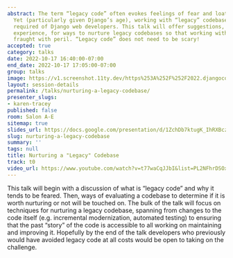 ```yaml
---
abstract: The term “legacy code” often evokes feelings of fear and loathing in developers.
  Yet (particularly given Django’s age), working with “legacy” codebases is often
  required of Django web developers. This talk will offer suggestions, drawn from
  experience, for ways to nurture legacy codebases so that working with them is not
  fraught with peril. “Legacy code” does not need to be scary!
accepted: true
category: talks
date: 2022-10-17 16:40:00-07:00
end_date: 2022-10-17 17:05:00-07:00
group: talks
image: https://v1.screenshot.11ty.dev/https%253A%252F%252F2022.djangocon.us%252Fpresenters%252Fkaren-tracey%252F/opengraph/
layout: session-details
permalink: /talks/nurturing-a-legacy-codebase/
presenter_slugs:
- karen-tracey
published: false
room: Salon A-E
sitemap: true
slides_url: https://docs.google.com/presentation/d/1ZchDb7ktugK_IhRXBczDXft0sRp8vQA3FVFv76k9uaA/edit#slide=id.g51d2dc3be_0_0
slug: nurturing-a-legacy-codebase
summary: ''
tags: null
title: Nurturing a "Legacy" Codebase
track: t0
video_url: https://www.youtube.com/watch?v=t77waCqJJbI&list=PL2NFhrDSOxgUoF-4F2MdAFvOK1wOrNdqB
---
```


This talk will begin with a discussion of what is “legacy code” and why it tends to be feared. Then, ways of evaluating a codebase to determine if it is worth nurturing or not will be touched on. The bulk of the talk will focus on techniques for nurturing a legacy codebase, spanning from changes to the code itself (e.g. incremental modernization, automated testing) to ensuring that the past “story” of the code is accessible to all working on maintaining and improving it.  Hopefully by the end of the talk developers who previously would have avoided legacy code at all costs would be open to taking on the challenge.
